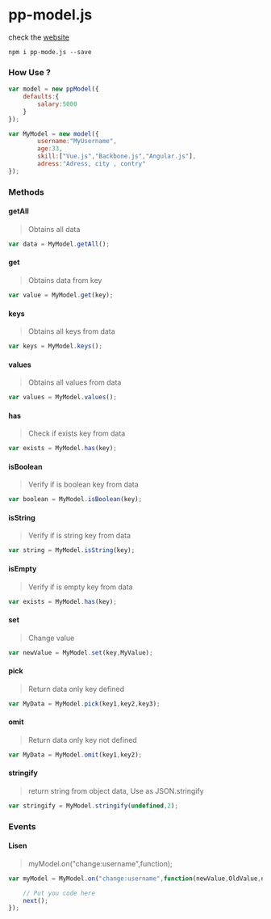 # pp-model.js

check the <a href="https://pp-model.netlify.app">website</a>

```
npm i pp-mode.js --save
```

### How Use ?

```javascript
var model = new ppModel({
	defaults:{
		salary:5000
	}
});

var MyModel = new model({
		username:"MyUsername",
		age:33,
		skill:["Vue.js","Backbone.js","Angular.js"],
		adress:"Adress, city , contry"
});
```

### Methods

#### getAll
>  Obtains all data

```javascript
var data = MyModel.getAll();
```

#### get
>  Obtains data from key

```javascript
var value = MyModel.get(key);
```

#### keys
>  Obtains all keys from data

```javascript
var keys = MyModel.keys();
```

#### values
>  Obtains all values from data

```javascript
var values = MyModel.values();
```

#### has
>  Check if exists key from data

```javascript
var exists = MyModel.has(key);
```

#### isBoolean
>  Verify if is boolean key from data

```javascript
var boolean = MyModel.isBoolean(key);
```

#### isString
> Verify if is string key from data

```javascript
var string = MyModel.isString(key);
```

#### isEmpty
>  Verify if is empty key from data

```javascript
var exists = MyModel.has(key);
```

#### set
>  Change value 

```javascript
var newValue = MyModel.set(key,MyValue);
```

#### pick
>  Return data only key defined

```javascript
var MyData = MyModel.pick(key1,key2,key3);
```

#### omit
> Return data only key not defined

```javascript
var MyData = MyModel.omit(key1,key2);
```
#### stringify
>  return string from object data, Use as JSON.stringify 

```javascript
var stringify = MyModel.stringify(undefined,2);
```

### Events

#### Lisen

> myModel.on("change:username",function);

```javascript
var myModel = MyModel.on("change:username",function(newValue,OldValue,next){

	// Put you code here
	next();
});
```